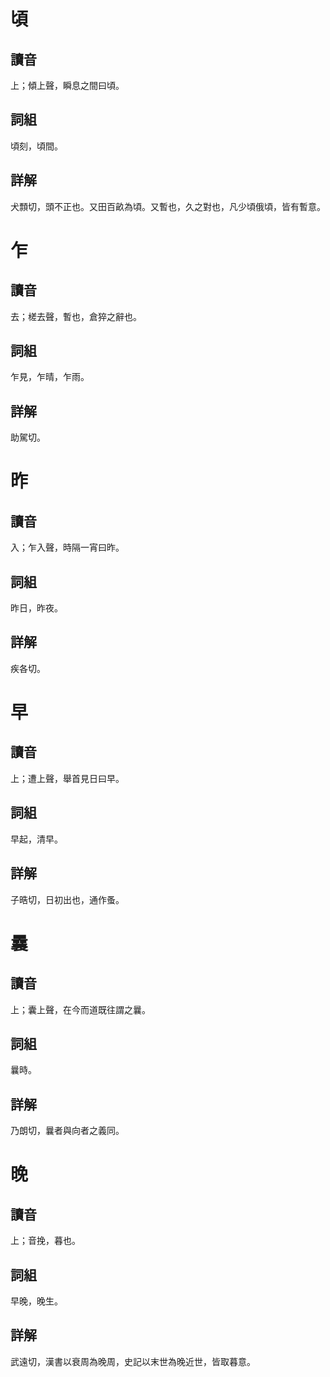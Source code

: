 # 頃

## 讀音
上；傾上聲，瞬息之間曰頃。

## 詞組
頃刻，頃間。

## 詳解
犬顠切，頭不正也。又田百畝為頃。又暫也，久之對也，凡少頃俄頃，皆有暫意。

# 乍

## 讀音
去；槎去聲，暫也，倉猝之辭也。

## 詞組
乍見，乍晴，乍雨。

## 詳解
助駕切。

# 昨

## 讀音
入；乍入聲，時隔一宵曰昨。

## 詞組
昨日，昨夜。

## 詳解
疾各切。

# 早

## 讀音
上；遭上聲，舉首見日曰早。

## 詞組
早起，清早。

## 詳解
子晧切，日初出也，通作蚤。

# 曩

## 讀音
上；囊上聲，在今而道既往謂之曩。

## 詞組
曩時。

## 詳解
乃朗切，曩者與向者之義同。

# 晚

## 讀音
上；音挽，暮也。

## 詞組
早晚，晚生。

## 詳解
武遠切，漢書以衰周為晚周，史記以末世為晚近世，皆取暮意。

